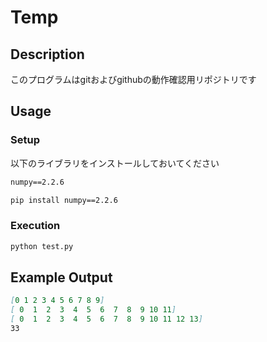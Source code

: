 # Temp

## Description

このプログラムはgitおよびgithubの動作確認用リポジトリです

## Usage

### Setup

以下のライブラリをインストールしておいてください

```markdown
numpy==2.2.6
```

```bash
pip install numpy==2.2.6
```

### Execution

```python
python test.py
```

## Example Output

```markdown
[0 1 2 3 4 5 6 7 8 9]
[ 0  1  2  3  4  5  6  7  8  9 10 11]
[ 0  1  2  3  4  5  6  7  8  9 10 11 12 13]
33
``` 
